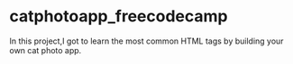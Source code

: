 # catphotoapp_freecodecamp
In this project,I got to learn the most common HTML tags by building your own cat photo app.
